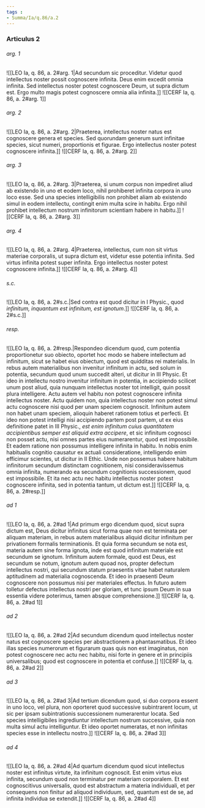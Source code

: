 ```yaml
---
tags : 
- Summa/Ia/q.86/a.2
---
```


### Articulus 2

###### arg. 1
![[LEO Ia, q. 86, a. 2#arg. 1|Ad secundum sic proceditur. Videtur quod intellectus noster possit cognoscere infinita. Deus enim excedit omnia infinita. Sed intellectus noster potest cognoscere Deum, ut supra dictum est. Ergo multo magis potest cognoscere omnia alia infinita.]]
![[CERF Ia, q. 86, a. 2#arg. 1]]

###### arg. 2
![[LEO Ia, q. 86, a. 2#arg. 2|Praeterea, intellectus noster natus est cognoscere genera et species. Sed quorundam generum sunt infinitae species, sicut numeri, proportionis et figurae. Ergo intellectus noster potest cognoscere infinita.]]
![[CERF Ia, q. 86, a. 2#arg. 2]]

###### arg. 3
![[LEO Ia, q. 86, a. 2#arg. 3|Praeterea, si unum corpus non impediret aliud ab existendo in uno et eodem loco, nihil prohiberet infinita corpora in uno loco esse. Sed una species intelligibilis non prohibet aliam ab existendo simul in eodem intellectu, contingit enim multa scire in habitu. Ergo nihil prohibet intellectum nostrum infinitorum scientiam habere in habitu.]]
![[CERF Ia, q. 86, a. 2#arg. 3]]

###### arg. 4
![[LEO Ia, q. 86, a. 2#arg. 4|Praeterea, intellectus, cum non sit virtus materiae corporalis, ut supra dictum est, videtur esse potentia infinita. Sed virtus infinita potest super infinita. Ergo intellectus noster potest cognoscere infinita.]]
![[CERF Ia, q. 86, a. 2#arg. 4]]

###### s.c.
![[LEO Ia, q. 86, a. 2#s.c.|Sed contra est quod dicitur in I Physic., quod *infinitum, inquantum est infinitum, est ignotum*.]]
![[CERF Ia, q. 86, a. 2#s.c.]]

###### resp.
![[LEO Ia, q. 86, a. 2#resp.|Respondeo dicendum quod, cum potentia proportionetur suo obiecto, oportet hoc modo se habere intellectum ad infinitum, sicut se habet eius obiectum, quod est quidditas rei materialis. In rebus autem materialibus non invenitur infinitum in actu, sed solum in potentia, secundum quod unum succedit alteri, ut dicitur in III Physic. Et ideo in intellectu nostro invenitur infinitum in potentia, in accipiendo scilicet unum post aliud, quia nunquam intellectus noster tot intelligit, quin possit plura intelligere. Actu autem vel habitu non potest cognoscere infinita intellectus noster. Actu quidem non, quia intellectus noster non potest simul actu cognoscere nisi quod per unam speciem cognoscit. Infinitum autem non habet unam speciem, alioquin haberet rationem totius et perfecti. Et ideo non potest intelligi nisi accipiendo partem post partem, ut ex eius definitione patet in III Physic., *est enim infinitum cuius quantitatem accipientibus semper est aliquid extra accipere*, et sic infinitum cognosci non posset actu, nisi omnes partes eius numerarentur, quod est impossibile. Et eadem ratione non possumus intelligere infinita in habitu. In nobis enim habitualis cognitio causatur ex actuali consideratione, intelligendo enim efficimur scientes, ut dicitur in II Ethic. Unde non possemus habere habitum infinitorum secundum distinctam cognitionem, nisi consideravissemus omnia infinita, numerando ea secundum cognitionis successionem, quod est impossibile. Et ita nec actu nec habitu intellectus noster potest cognoscere infinita, sed in potentia tantum, ut dictum est.]]
![[CERF Ia, q. 86, a. 2#resp.]]

###### ad 1
![[LEO Ia, q. 86, a. 2#ad 1|Ad primum ergo dicendum quod, sicut supra dictum est, Deus dicitur infinitus sicut forma quae non est terminata per aliquam materiam, in rebus autem materialibus aliquid dicitur infinitum per privationem formalis terminationis. Et quia forma secundum se nota est, materia autem sine forma ignota, inde est quod infinitum materiale est secundum se ignotum. Infinitum autem formale, quod est Deus, est secundum se notum, ignotum autem quoad nos, propter defectum intellectus nostri, qui secundum statum praesentis vitae habet naturalem aptitudinem ad materialia cognoscenda. Et ideo in praesenti Deum cognoscere non possumus nisi per materiales effectus. In futuro autem tolletur defectus intellectus nostri per gloriam, et tunc ipsum Deum in sua essentia videre poterimus, tamen absque comprehensione.]]
![[CERF Ia, q. 86, a. 2#ad 1]]

###### ad 2
![[LEO Ia, q. 86, a. 2#ad 2|Ad secundum dicendum quod intellectus noster natus est cognoscere species per abstractionem a phantasmatibus. Et ideo illas species numerorum et figurarum quas quis non est imaginatus, non potest cognoscere nec actu nec habitu, nisi forte in genere et in principiis universalibus; quod est cognoscere in potentia et confuse.]]
![[CERF Ia, q. 86, a. 2#ad 2]]

###### ad 3
![[LEO Ia, q. 86, a. 2#ad 3|Ad tertium dicendum quod, si duo corpora essent in uno loco, vel plura, non oporteret quod successive subintrarent locum, ut sic per ipsam subintrationis successionem numerarentur locata. Sed species intelligibiles ingrediuntur intellectum nostrum successive, quia non multa simul actu intelliguntur. Et ideo oportet numeratas, et non infinitas species esse in intellectu nostro.]]
![[CERF Ia, q. 86, a. 2#ad 3]]

###### ad 4
![[LEO Ia, q. 86, a. 2#ad 4|Ad quartum dicendum quod sicut intellectus noster est infinitus virtute, ita infinitum cognoscit. Est enim virtus eius infinita, secundum quod non terminatur per materiam corporalem. Et est cognoscitivus universalis, quod est abstractum a materia individuali, et per consequens non finitur ad aliquod individuum, sed, quantum est de se, ad infinita individua se extendit.]]
![[CERF Ia, q. 86, a. 2#ad 4]]

